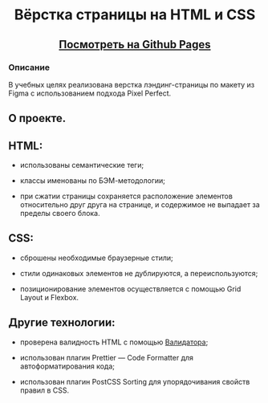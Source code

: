 <h1 align="center">Вёрстка страницы на HTML и CSS</h1>

<h2 align="center"><a  href="https://nadezhdamartin.github.io/ono-tebe-nado-fd/#">Посмотреть на Github Pages</a></h2>


### Описание

В учебных целях реализована верстка лэндинг-страницы по макету из Figma с использованием подхода Pixel Perfect.

## О проекте.

## HTML:

- использованы семантические теги;

- классы именованы по БЭМ-методологии;

- при сжатии страницы сохраняется расположение элементов относительно друг друга на странице, и содержимое не выпадает за пределы своего блока.

## CSS:

- сброшены необходимые браузерные стили;

- стили одинаковых элементов не дублируются, а переиспользуются;

- позиционирование элементов осуществляется с помощью Grid Layout и Flexbox.

## Другие технологии:

- проверена валидность HTML с помощью [Валидатора](https://validator.w3.org/nu/);

- использован плагин Prettier — Code Formatter для автоформатирования кода;

- использован плагин PostCSS Sorting для упорядочивания свойств правил в CSS.